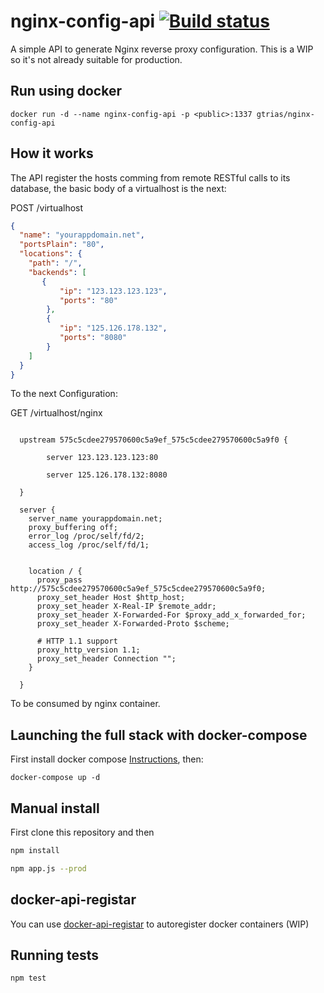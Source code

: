 # nginx-config-api [![Build status][build svg]][build status]

A simple API to generate Nginx reverse proxy configuration.
This is a WIP so it's not already suitable for production.

## Run using docker

```
docker run -d --name nginx-config-api -p <public>:1337 gtrias/nginx-config-api
```

## How it works

The API register the hosts comming from remote RESTful calls to its database, the basic
body of a virtualhost is the next:

POST /virtualhost

```json
{
  "name": "yourappdomain.net",
  "portsPlain": "80",
  "locations": {
    "path": "/",
    "backends": [
       {
           "ip": "123.123.123.123",
           "ports": "80"
        },
        {
           "ip": "125.126.178.132",
           "ports": "8080"
        }
    ]
  }
}
```

To the next Configuration:

GET /virtualhost/nginx

```

  upstream 575c5cdee279570600c5a9ef_575c5cdee279570600c5a9f0 {

        server 123.123.123.123:80

        server 125.126.178.132:8080

  }

  server {
    server_name yourappdomain.net;
    proxy_buffering off;
    error_log /proc/self/fd/2;
    access_log /proc/self/fd/1;


    location / {
      proxy_pass http://575c5cdee279570600c5a9ef_575c5cdee279570600c5a9f0;
      proxy_set_header Host $http_host;
      proxy_set_header X-Real-IP $remote_addr;
      proxy_set_header X-Forwarded-For $proxy_add_x_forwarded_for;
      proxy_set_header X-Forwarded-Proto $scheme;

      # HTTP 1.1 support
      proxy_http_version 1.1;
      proxy_set_header Connection "";
    }

  }
```

To be consumed by nginx container.

## Launching the full stack with docker-compose

First install docker compose [Instructions], then:

```
docker-compose up -d
```
## Manual install

First clone this repository and then

```bash
npm install

npm app.js --prod
```

## docker-api-registar

You can use [docker-api-registar] to autoregister docker containers (WIP)


## Running tests

```
npm test
```

[build status]: https://travis-ci.org/gtrias/nginx-config-api
[build svg]: https://travis-ci.org/gtrias/nginx-config-api.svg?branch=master
[Instructions]: https://docs.docker.com/compose/install/
[docker-api-registar]: https://github.com/gtrias/docker-api-registrar
